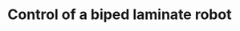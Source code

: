 ---
description: "Currently, a lot of focus previously for laminate robots has been\
    \ on design, but more complex applications require higher level design. The aim\
    \ of my project is to demonstrate that laminate robots can be utilized for higher\
    \ level design by designing a laminate biped with model-based controls that can\
    \ balance while standing and walking. This project starts from the early\nprototyping\
    \ design stage. Designs are created using python and Solidworks; PopupCAD is used\
    \ to produce the DXF files needed for high speed laminate manufacturing. Through\
    \ testing various design iterations, a design was reached with the ability to\
    \ stand. The motors of this design were then modified to meet desired torque parameters.\
    \ Testing has shown high torque is necessary to utilize robust control techniques,\
    \ which will be used to balance the biped while it both stands and walks. Through\
    \ python-based physics simulations utilizing Kane\u2019s method, a model of the\
    \ bipedal design can be created and linearized for controls applications. Since\
    \ the system is fully controllable, LQR control techniques will be applied for\
    \ balancing while standing and walking.  Eventually, different control systems\
    \ can be design and implemented for various system applications."
funding: This project is part of an ongoing Masters' thesis.
key: biped
publish: x
students: Taha Shafa
title: Control of a biped laminate robot
---